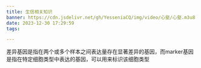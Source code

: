 ```yaml
---
title: 生信相关知识
banner: https://cdn.jsdelivr.net/gh/YesseniaCQ/img/video/心壑/心壑.m3u8
date: 2023-12-30 17:29:59
tags:

---
```


差异基因是指在两个或多个样本之间表达量存在显著差异的基因，而marker基因是指在特定细胞类型中表达的基因，可以用来标识该细胞类型